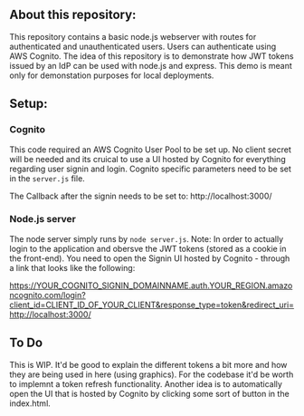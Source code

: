 ## About this repository:
This repository contains a basic node.js webserver with routes for authenticated and unauthenticated users. Users can authenticate using AWS Cognito.
The idea of this repository is to demonstrate how JWT tokens issued by an IdP can be used with node.js and express. This demo is meant only for demonstation purposes for local deployments.

## Setup:
### Cognito
This code required an AWS Cognito User Pool to be set up. No client secret will be needed and its cruical to use a UI hosted by Cognito for everything regarding user signin and login.
Cognito specific parameters need to be set in the ```server.js``` file.

The Callback after the signin needs to be set to: http://localhost:3000/
### Node.js server
The node server simply runs by ```node server.js```. Note: In order to actually login to the application and obersve the JWT tokens (stored as a cookie in the front-end). You need to open
the Signin UI hosted by Cognito - through a link that looks like the following:

https://YOUR_COGNITO_SIGNIN_DOMAINNAME.auth.YOUR_REGION.amazoncognito.com/login?client_id=CLIENT_ID_OF_YOUR_CLIENT&response_type=token&redirect_uri=http://localhost:3000/

## To Do
This is WIP. It'd be good to explain the different tokens a bit more and how they are being used in here (using graphics). For the codebase it'd be worth to implemnt a token refresh functionality. Another idea is to automatically open the UI that is hosted by Cognito by clicking some sort of button in the index.html.
